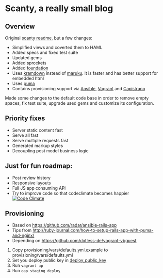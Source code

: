 # Scanty, a really small blog

## Overview

Original [scanty
readme](https://github.com/chischaschos/scanty/blob/master/README.rdoc), but a
few changes:

- Simplified views and coverted them to HAML
- Added specs and fixed test suite
- Updated gems
- Added sprockets
- Added [foundation](http://foundation.zurb.com/)
- Uses [kramdown](https://github.com/gettalong/kramdown) instead of
[maruku](https://github.com/bhollis/maruku/). It is faster and has
better support for embedded html
- Uses [puma](https://github.com/puma/puma)
- Contains provisioning support via [Ansible](http://www.ansible.com/home),
[Vagrant](http://www.vagrantup.com/) and [Capistrano](http://capistranorb.com/)

Made some changes to the default code base in
order to remove empty spaces, fix test suite, upgrade used gems and
customize its configuration.

## Priority fixes

- Server static content fast
- Serve all fast
- Serve multiple requests fast
- Generated markup styles
- Decoupling post model business logic

## Just for fun roadmap:

- Post review history
- Responsive layouts
- Full JS app consuming API
- Try to improve code so that codeclimate becomes happier [![Code Climate](https://codeclimate.com/badge.png)](https://codeclimate.com/github/chischaschos/scanty)

## Provisioning

- Based on https://github.com/radar/ansible-rails-app
- Tips from http://ruby-journal.com/how-to-setup-rails-app-with-puma-and-nginx/
- Depending on https://github.com/dotless-de/vagrant-vbguest

1. Copy provisioning/vars/defaults.yml.example to provisioning/vars/defaults.yml
2. Set you deploy public key in [deploy_public_key](provisioning/vars/defaults.yml)
3. Run ```vagrant up```
4. Run ```cap staging deploy```
